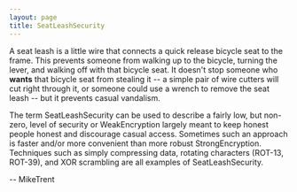 ```yaml
---
layout: page
title: SeatLeashSecurity
---
```




A seat leash is a little wire that connects a quick release bicycle seat to the frame. This prevents someone from walking up to the bicycle, turning the lever, and walking off with that bicycle seat. It doesn't stop someone who **wants** that bicycle seat from stealing it -- a simple pair of wire cutters will cut right through it, or someone could use a wrench to remove the seat leash -- but it prevents casual vandalism. 

The term SeatLeashSecurity can be used to describe a fairly low, but non-zero, level of security or WeakEncryption largely meant to keep honest people honest and discourage casual access. Sometimes such an approach is faster and/or more convenient than more robust StrongEncryption. Techniques such as simply compressing data, rotating characters (ROT-13, ROT-39), and XOR scrambling are all examples of SeatLeashSecurity.

-- MikeTrent

